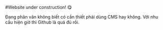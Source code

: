 #Website under construction! :yum:

Đang phân vân không biết có cần thiết phải dùng CMS hay không. Với nhu cầu hiện giờ thì Github là quá đủ rồi.
